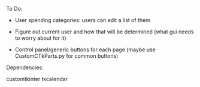 
To Do:

- User spending categories: users can edit a list of them

- Figure out current user and how that will be determined (what gui needs to worry about for it)

- Control panel/generic buttons for each page (maybe use CustomCTkParts.py for common buttons)


Dependencies:

customtkinter
tkcalendar
